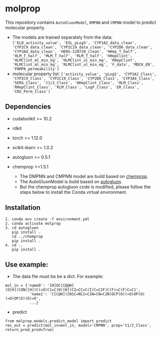 # molprop
This repository contains `AutoGluonModel`, `DMPNN` and `CMPNN` model to predict molecular property.
- The models are trained separately from the data: `['ELD_activity_value', 'ESL_pLogS', 'CYP1A2_data_clean', 'CYP2C9_data_clean', 'CYP2C19_data_clean', 'CYP2D6_data_clean', 'CYP3A4_data_clean', 'HERG-220720_clean', 'HHep_T_half', 'HLM_T_half', 'MLM_T_half', 'RLM_T_half', 'HHepClint', 'HLMClint_ml_min_kg', 'HLMClint_ul_min_mg', 'RHepClint', 'RLMClint_ml_min_kg', 'RLMClint_ul_min_mg', 'F_data', 'MDCK_ER', 'PAMPA_permeability']`
- molecular property list: `['activity_value', 'pLogS', 'CYP1A2_Class', 'CYP2C9_Class', 'CYP2C19_Class', 'CYP2D6_Class', 'CYP3A4_Class', 'hERG_Class', 't1/2_Class', 'HHepClint_Class', 'HLM_Class', 'RHepClint_Class', 'RLM_Class', 'LogF_Class', 'ER_Class', 'CNS_Perm_Class']`
## Dependencies
- cudatoolkit >= 10.2
- rdkit
- torch >= 1.12.0
- scikit-learn >= 1.0.2
- autogluon >= 0.5.1
- chemprop >=1.5.1

  - The DMPNN and CMPNN model are build based on [chemprop](https://github.com/chemprop/chemprop).
  - The AutoGluonModel is build based on [autogluon](https://github.com/awslabs/autogluon).
  - But the chemprop autogluon code is modified, please follow the steps below to install the Conda virtual environment.
## Installation
```
1. conda env create -f environment.yml
2. conda activate molprop
3. cd autogluon
   pip install .
   cd ../chemprop
   pip install .
4. cd ..
   pip install .
``` 

## Use example:
- The data file must be be a dict. For example:
```
mol_in = {'name0': '[H]OC[C@@H](O[H])CON([H])C(=O)C1=C(N([H])C2=CC=C(I)C=C2F)C(F)=C(F)C=C1',
           'name1': 'C[C@H](CN1C=NC2=C1N=CN=C2N)OCP(O)(=O)OP(O)(=O)OP(O)(O)=O', 
           ...}
```
- predict
```
from molprop.models.predict_model import predict
res_out = predict(mol_in=mol_in, model='CMPNN', prop='t1/2_Class', return_pred_prod=True)
```





